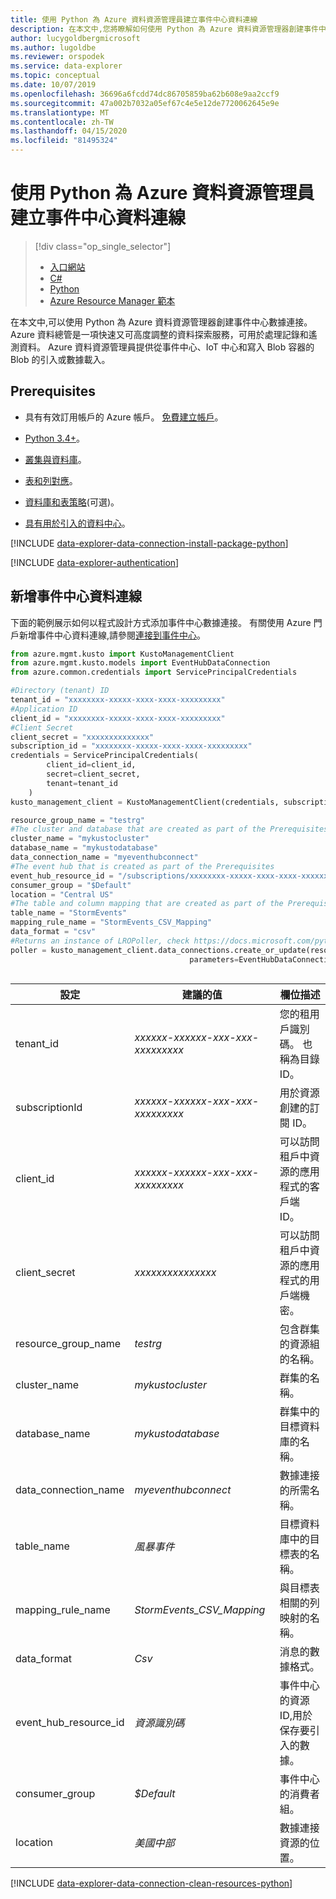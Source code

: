 ```yaml
---
title: 使用 Python 為 Azure 資料資源管理員建立事件中心資料連線
description: 在本文中,您將瞭解如何使用 Python 為 Azure 資料資源管理器創建事件中心數據連接。
author: lucygoldbergmicrosoft
ms.author: lugoldbe
ms.reviewer: orspodek
ms.service: data-explorer
ms.topic: conceptual
ms.date: 10/07/2019
ms.openlocfilehash: 36696a6fcdd74dc86705859ba62b608e9aa2ccf9
ms.sourcegitcommit: 47a002b7032a05ef67c4e5e12de7720062645e9e
ms.translationtype: MT
ms.contentlocale: zh-TW
ms.lasthandoff: 04/15/2020
ms.locfileid: "81495324"
---
```

# <a name="create-an-event-hub-data-connection-for-azure-data-explorer-by-using-python"></a>使用 Python 為 Azure 資料資源管理員建立事件中心資料連線

> [!div class="op_single_selector"]
> * [入口網站](ingest-data-event-hub.md)
> * [C#](data-connection-event-hub-csharp.md)
> * [Python](data-connection-event-hub-python.md)
> * [Azure Resource Manager 範本](data-connection-event-hub-resource-manager.md)

在本文中,可以使用 Python 為 Azure 資料資源管理器創建事件中心數據連接。 Azure 資料總管是一項快速又可高度調整的資料探索服務，可用於處理記錄和遙測資料。 Azure 資料資源管理員提供從事件中心、IoT 中心和寫入 Blob 容器的 Blob 的引入或數據載入。

## <a name="prerequisites"></a>Prerequisites

* 具有有效訂用帳戶的 Azure 帳戶。 [免費建立帳戶](https://azure.microsoft.com/free/?ref=microsoft.com&utm_source=microsoft.com&utm_medium=docs&utm_campaign=visualstudio)。

* [Python 3.4+](https://www.python.org/downloads/)。

* [叢集與資料庫](create-cluster-database-python.md)。

* [表和列對應](net-standard-ingest-data.md#create-a-table-on-your-test-cluster)。

* [資料庫和表策略](database-table-policies-python.md)(可選)。

* [具有用於引入的資料中心](ingest-data-event-hub.md#create-an-event-hub)。

[!INCLUDE [data-explorer-data-connection-install-package-python](includes/data-explorer-data-connection-install-package-python.md)]

[!INCLUDE [data-explorer-authentication](includes/data-explorer-authentication.md)]

## <a name="add-an-event-hub-data-connection"></a>新增事件中心資料連線

下面的範例展示如何以程式設計方式添加事件中心數據連接。 有關使用 Azure 門戶新增事件中心資料連線,請參閱[連接到事件中心](ingest-data-event-hub.md#connect-to-the-event-hub)。

```Python
from azure.mgmt.kusto import KustoManagementClient
from azure.mgmt.kusto.models import EventHubDataConnection
from azure.common.credentials import ServicePrincipalCredentials

#Directory (tenant) ID
tenant_id = "xxxxxxxx-xxxxx-xxxx-xxxx-xxxxxxxxx"
#Application ID
client_id = "xxxxxxxx-xxxxx-xxxx-xxxx-xxxxxxxxx"
#Client Secret
client_secret = "xxxxxxxxxxxxxx"
subscription_id = "xxxxxxxx-xxxxx-xxxx-xxxx-xxxxxxxxx"
credentials = ServicePrincipalCredentials(
        client_id=client_id,
        secret=client_secret,
        tenant=tenant_id
    )
kusto_management_client = KustoManagementClient(credentials, subscription_id)

resource_group_name = "testrg"
#The cluster and database that are created as part of the Prerequisites
cluster_name = "mykustocluster"
database_name = "mykustodatabase"
data_connection_name = "myeventhubconnect"
#The event hub that is created as part of the Prerequisites
event_hub_resource_id = "/subscriptions/xxxxxxxx-xxxxx-xxxx-xxxx-xxxxxxxxx/resourceGroups/xxxxxx/providers/Microsoft.EventHub/namespaces/xxxxxx/eventhubs/xxxxxx";
consumer_group = "$Default"
location = "Central US"
#The table and column mapping that are created as part of the Prerequisites
table_name = "StormEvents"
mapping_rule_name = "StormEvents_CSV_Mapping"
data_format = "csv"
#Returns an instance of LROPoller, check https://docs.microsoft.com/python/api/msrest/msrest.polling.lropoller?view=azure-python
poller = kusto_management_client.data_connections.create_or_update(resource_group_name=resource_group_name, cluster_name=cluster_name, database_name=database_name, data_connection_name=data_connection_name,
                                        parameters=EventHubDataConnection(event_hub_resource_id=event_hub_resource_id, consumer_group=consumer_group, location=location,
                                                                            table_name=table_name, mapping_rule_name=mapping_rule_name, data_format=data_format))
```

|**設定** | **建議的值** | **欄位描述**|
|---|---|---|
| tenant_id | *xxxxxx-xxxxxx-xxx-xxx-xxxxxxxxx* | 您的租用戶識別碼。 也稱為目錄 ID。|
| subscriptionId | *xxxxxx-xxxxxx-xxx-xxx-xxxxxxxxx* | 用於資源創建的訂閱 ID。|
| client_id | *xxxxxx-xxxxxx-xxx-xxx-xxxxxxxxx* | 可以訪問租戶中資源的應用程式的客戶端 ID。|
| client_secret | *xxxxxxxxxxxxxxx* | 可以訪問租戶中資源的應用程式的用戶端機密。 |
| resource_group_name | *testrg* | 包含群集的資源組的名稱。|
| cluster_name | *mykustocluster* | 群集的名稱。|
| database_name | *mykustodatabase* | 群集中的目標資料庫的名稱。|
| data_connection_name | *myeventhubconnect* | 數據連接的所需名稱。|
| table_name | *風暴事件* | 目標資料庫中的目標表的名稱。|
| mapping_rule_name | *StormEvents_CSV_Mapping* | 與目標表相關的列映射的名稱。|
| data_format | *Csv* | 消息的數據格式。|
| event_hub_resource_id | *資源識別碼* | 事件中心的資源 ID,用於保存要引入的數據。 |
| consumer_group | *$Default* | 事件中心的消費者組。|
| location | *美國中部* | 數據連接資源的位置。|

[!INCLUDE [data-explorer-data-connection-clean-resources-python](includes/data-explorer-data-connection-clean-resources-python.md)]
